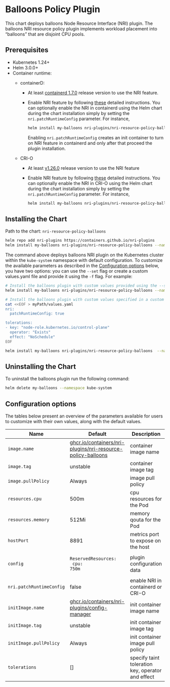 # Balloons Policy Plugin

This chart deploys balloons Node Resource Interface (NRI) plugin. The balloons NRI resource
policy plugin implements workload placement into “balloons” that are disjoint CPU pools.

## Prerequisites

- Kubernetes 1.24+
- Helm 3.0.0+
- Container runtime:
    - containerD:
        - At least [containerd 1.7.0](https://github.com/containerd/containerd/releases/tag/v1.7.0)
            release version to use the NRI feature.

        - Enable NRI feature by following [these](https://github.com/containerd/containerd/blob/main/docs/NRI.md#enabling-nri-support-in-containerd)
          detailed instructions. You can optionally enable the NRI in containerd using the Helm chart
          during the chart installation simply by setting the `nri.patchRuntimeConfig` parameter.
          For instance,

          ```sh
          helm install my-balloons nri-plugins/nri-resource-policy-balloons --set nri.patchRuntimeConfig=true --namespace kube-system
          ```

          Enabling `nri.patchRuntimeConfig` creates an init container to turn on
          NRI feature in containerd and only after that proceed the plugin installation.

    - CRI-O
        - At least [v1.26.0](https://github.com/cri-o/cri-o/releases/tag/v1.26.0) release version to
            use the NRI feature
        - Enable NRI feature by following [these](https://github.com/cri-o/cri-o/blob/main/docs/crio.conf.5.md#crionri-table) detailed instructions.
          You can optionally enable the NRI in CRI-O using the Helm chart
          during the chart installation simply by setting the `nri.patchRuntimeConfig` parameter.
          For instance,

          ```sh
          helm install my-balloons nri-plugins/nri-resource-policy-balloons --namespace kube-system --set nri.patchRuntimeConfig=true
          ```

## Installing the Chart

Path to the chart: `nri-resource-policy-balloons`

```sh
helm repo add nri-plugins https://containers.github.io/nri-plugins
helm install my-balloons nri-plugins/nri-resource-policy-balloons --namespace kube-system
```
    
The command above deploys balloons NRI plugin on the Kubernetes cluster within the
`kube-system` namespace with default configuration. To customize the available parameters
as described in the [Configuration options]( #configuration-options) below, you have two
options: you can use the `--set` flag or create a custom values.yaml file and provide it
using the `-f` flag. For example: 

```sh
# Install the balloons plugin with custom values provided using the --set option
helm install my-balloons nri-plugins/nri-resource-policy-balloons --namespace kube-system --set nri.patchRuntimeConfig=true
```

```sh
# Install the balloons plugin with custom values specified in a custom values.yaml file
cat <<EOF > myPath/values.yaml
nri:
  patchRuntimeConfig: true

tolerations:
- key: "node-role.kubernetes.io/control-plane"
  operator: "Exists"
  effect: "NoSchedule"
EOF

helm install my-balloons nri-plugins/nri-resource-policy-balloons  --namespace kube-system -f myPath/values.yaml
```

## Uninstalling the Chart

To uninstall the balloons plugin run the following command:

```sh
helm delete my-balloons --namespace kube-system
```

## Configuration options

The tables below present an overview of the parameters available for users to customize with their own values,
along with the default values.

| Name                     | Default                                                                                                                       | Description                                          |
| ------------------------ | ----------------------------------------------------------------------------------------------------------------------------- | ---------------------------------------------------- |
| `image.name`             | [ghcr.io/containers/nri-plugins/nri-resource-policy-balloons](https://ghcr.io/containers/nri-plugins/nri-resource-policy-balloons)    | container image name                                 |
| `image.tag`              | unstable                                                                                                                      | container image tag                                  |
| `image.pullPolicy`       | Always                                                                                                                        | image pull policy                                    |
| `resources.cpu`          | 500m                                                                                                                          | cpu resources for the Pod                            |
| `resources.memory`       | 512Mi                                                                                                                         | memory qouta for the Pod                             | 
| `hostPort`               | 8891                                                                                                                          | metrics port to expose on the host                   |
| `config`                 | <pre><code>ReservedResources:</code><br><code>  cpu: 750m</code></pre>                                                        | plugin configuration data                            |
| `nri.patchRuntimeConfig` | false                                                                                                                         | enable NRI in containerd or CRI-O                    |
| `initImage.name`         | [ghcr.io/containers/nri-plugins/config-manager](https://ghcr.io/containers/nri-plugins/config-manager)                                | init container image name                            |
| `initImage.tag`          | unstable                                                                                                                      | init container image tag                             |
| `initImage.pullPolicy`   | Always                                                                                                                        | init container image pull policy                     |
| `tolerations`            | []                                                                                                                            | specify taint toleration key, operator and effect    |
